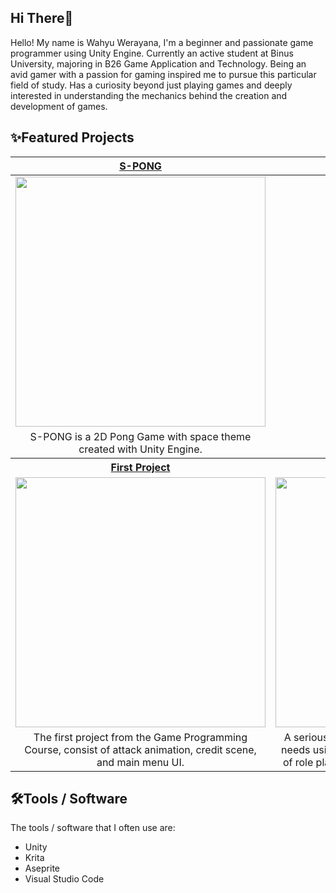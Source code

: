 ## Hi There👋
Hello! My name is Wahyu Werayana, I'm a beginner and passionate game programmer using Unity Engine. Currently an active student at Binus University, majoring in B26 Game Application and Technology. Being an avid gamer with a passion for gaming inspired me to pursue this particular field of study. Has a curiosity beyond just playing games and deeply interested in understanding the mechanics behind the creation and development of games.

## ✨Featured Projects
<table>
    <thead>
    <tr>
      <th width="500px"> <a href="https://github.com/wahyuwerayana/S-PONG"> S-PONG </th>
      <th width="500px"> <a href="https://github.com/wahyuwerayana/Side-Scroller"> Sky Adventure </th>
    </tr>
    </thead>  
  <tbody>
  <tr width="500px" align="center">
  <td>
    
  <img src="https://github.com/wahyuwerayana/S-PONG/assets/115724777/2d7d8995-1cf6-4ea0-944f-9b02478d0b53" width="400px">
  
  </td>
  <td>
  
  </td>
  </tr>
  
  <tr width="500px" align="center">
    <td>
      S-PONG is a 2D Pong Game with space theme created with Unity Engine.
    </td>
    <td>
      Sky Adventure desc
    </td>
  </tr>
  <tr>
    <th width="500px"> <a href="https://github.com/wahyuwerayana/FirstProject_GameProgramming">First Project</th>
    <th width="500px"> <a href="https://github.com/wahyuwerayana/Forbidden-Dream-Project">Forbidden Dreams</th>
  </tr>
      
  <tr width="500px" align="center">
    <td>
      <img src="https://github.com/wahyuwerayana/FirstProject_GameProgramming/assets/115724777/526169b9-be55-42a3-bff4-27071573373f" width="400px">
    </td>
    <td>
      <img src="https://github.com/wahyuwerayana/Forbidden-Dream-Project/assets/115724777/27d1cf97-fc30-4845-9e96-6217327e648b" width="400px">
    </td>
  </tr>
    
  <tr width="500px" align="center">
      <td>The first project from the Game Programming Course, consist of attack animation, credit scene, and main menu UI.</td>
      <td>A serious game created with the theme of special needs using SIBI sign language with a combination of role playing, puzzles and a little horror element.</td>
  </tr>
  </tbody>
</table>

## 🛠️Tools / Software
The tools / software that I often use are:
- Unity
- Krita
- Aseprite
- Visual Studio Code
